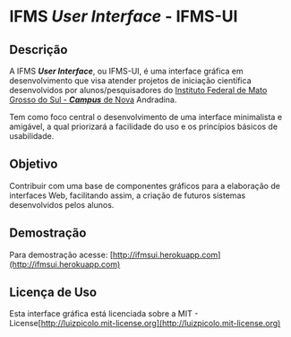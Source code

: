 # IFMS ***User Interface***  - IFMS-UI

## Descrição

A IFMS ***User Interface***, ou IFMS-UI, é uma interface gráfica em desenvolvimento que visa atender projetos de 
iniciação científica desenvolvidos por alunos/pesquisadores do [Instituto Federal de Mato Grosso do Sul - ***Campus*** de Nova](http://www,ifms.edu.br) 
Andradina. 

Tem como foco central o desenvolvimento de uma interface minimalista e amigável, a qual priorizará a facilidade do uso e os princípios básicos de usabilidade.

## Objetivo

Contribuir com uma base de componentes gráficos para a elaboração de interfaces Web, facilitando assim, a criação 
de futuros sistemas desenvolvidos pelos alunos.

## Demostração

Para demostração acesse:
[http://ifmsui.herokuapp.com](http://ifmsui.herokuapp.com)

## Licença de Uso
Esta interface gráfica está licenciada sobre a MIT - License[http://luizpicolo.mit-license.org](http://luizpicolo.mit-license.org)

